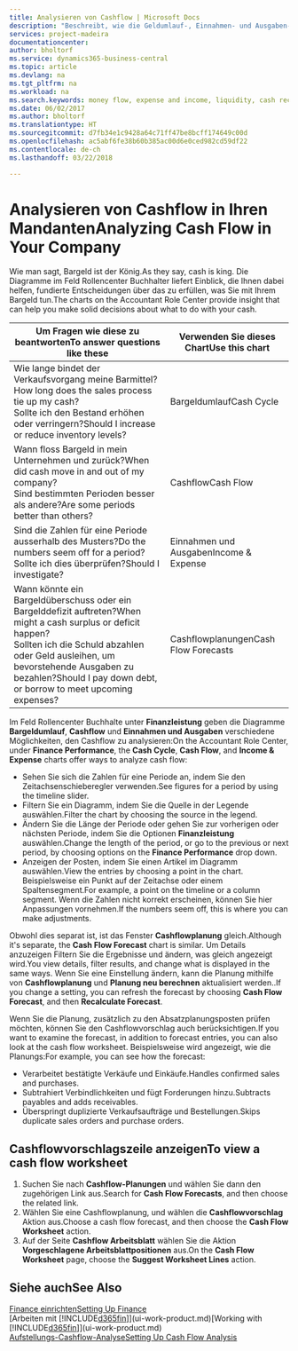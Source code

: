 ```yaml
---
title: Analysieren von Cashflow | Microsoft Docs
description: "Beschreibt, wie die Geldumlauf-, Einnahmen- und Ausgaben-, Cash Flow- und Cashflow-Prognosediagramme verwendet werden, um vergangene und künftige Bargeldbewegungen im Unternehmen zu analysieren."
services: project-madeira
documentationcenter: 
author: bholtorf
ms.service: dynamics365-business-central
ms.topic: article
ms.devlang: na
ms.tgt_pltfrm: na
ms.workload: na
ms.search.keywords: money flow, expense and income, liquidity, cash receipts minus cash payments, Cartera
ms.date: 06/02/2017
ms.author: bholtorf
ms.translationtype: HT
ms.sourcegitcommit: d7fb34e1c9428a64c71ff47be8bcff174649c00d
ms.openlocfilehash: ac5abf6fe38b60b385ac00d6e0ced982cd59df22
ms.contentlocale: de-ch
ms.lasthandoff: 03/22/2018

---
```

# <a name="analyzing-cash-flow-in-your-company"></a><span data-ttu-id="7bc79-103">Analysieren von Cashflow in Ihren Mandanten</span><span class="sxs-lookup"><span data-stu-id="7bc79-103">Analyzing Cash Flow in Your Company</span></span>
<span data-ttu-id="7bc79-104">Wie man sagt, Bargeld ist der König.</span><span class="sxs-lookup"><span data-stu-id="7bc79-104">As they say, cash is king.</span></span> <span data-ttu-id="7bc79-105">Die Diagramme im Feld Rollencenter Buchhalter liefert Einblick, die Ihnen dabei helfen, fundierte Entscheidungen über das zu erfüllen, was Sie mit Ihrem Bargeld tun.</span><span class="sxs-lookup"><span data-stu-id="7bc79-105">The charts on the Accountant Role Center provide insight that can help you make solid decisions about what to do with your cash.</span></span>  

| <span data-ttu-id="7bc79-106">Um Fragen wie diese zu beantworten</span><span class="sxs-lookup"><span data-stu-id="7bc79-106">To answer questions like these</span></span> | <span data-ttu-id="7bc79-107">Verwenden Sie dieses Chart</span><span class="sxs-lookup"><span data-stu-id="7bc79-107">Use this chart</span></span> |
| --- | --- |
| <span data-ttu-id="7bc79-108">Wie lange bindet der Verkaufsvorgang meine Barmittel?</span><span class="sxs-lookup"><span data-stu-id="7bc79-108">How long does the sales process tie up my cash?</span></span></br> <span data-ttu-id="7bc79-109">Sollte ich den Bestand erhöhen oder verringern?</span><span class="sxs-lookup"><span data-stu-id="7bc79-109">Should I increase or reduce inventory levels?</span></span> |<span data-ttu-id="7bc79-110">Bargeldumlauf</span><span class="sxs-lookup"><span data-stu-id="7bc79-110">Cash Cycle</span></span> |
| <span data-ttu-id="7bc79-111">Wann floss Bargeld in mein Unternehmen und zurück?</span><span class="sxs-lookup"><span data-stu-id="7bc79-111">When did cash move in and out of my company?</span></span></br> <span data-ttu-id="7bc79-112">Sind bestimmten Perioden besser als andere?</span><span class="sxs-lookup"><span data-stu-id="7bc79-112">Are some periods better than others?</span></span> |<span data-ttu-id="7bc79-113">Cashflow</span><span class="sxs-lookup"><span data-stu-id="7bc79-113">Cash Flow</span></span> |
| <span data-ttu-id="7bc79-114">Sind die Zahlen für eine Periode ausserhalb des Musters?</span><span class="sxs-lookup"><span data-stu-id="7bc79-114">Do the numbers seem off for a period?</span></span></br> <span data-ttu-id="7bc79-115">Sollte ich dies überprüfen?</span><span class="sxs-lookup"><span data-stu-id="7bc79-115">Should I investigate?</span></span> |<span data-ttu-id="7bc79-116">Einnahmen und Ausgaben</span><span class="sxs-lookup"><span data-stu-id="7bc79-116">Income & Expense</span></span> |
| <span data-ttu-id="7bc79-117">Wann könnte ein Bargeldüberschuss oder ein Bargelddefizit auftreten?</span><span class="sxs-lookup"><span data-stu-id="7bc79-117">When might a cash surplus or deficit happen?</span></span></br> <span data-ttu-id="7bc79-118">Sollten ich die Schuld abzahlen oder Geld ausleihen, um bevorstehende Ausgaben zu bezahlen?</span><span class="sxs-lookup"><span data-stu-id="7bc79-118">Should I pay down debt, or borrow to meet upcoming expenses?</span></span> |<span data-ttu-id="7bc79-119">Cashflowplanungen</span><span class="sxs-lookup"><span data-stu-id="7bc79-119">Cash Flow Forecasts</span></span> |

<span data-ttu-id="7bc79-120">Im Feld Rollencenter Buchhalte unter **Finanzleistung** geben die Diagramme **Bargeldumlauf**, **Cashflow** und **Einnahmen und Ausgaben** verschiedene Möglichkeiten, den Cashflow zu analysieren:</span><span class="sxs-lookup"><span data-stu-id="7bc79-120">On the Accountant Role Center, under **Finance Performance**, the **Cash Cycle**, **Cash Flow**, and **Income & Expense** charts offer ways to analyze cash flow:</span></span>  

* <span data-ttu-id="7bc79-121">Sehen Sie sich die Zahlen für eine Periode an, indem Sie den Zeitachsenschieberegler verwenden.</span><span class="sxs-lookup"><span data-stu-id="7bc79-121">See figures for a period by using the timeline slider.</span></span>  
* <span data-ttu-id="7bc79-122">Filtern Sie ein Diagramm, indem Sie die Quelle in der Legende auswählen.</span><span class="sxs-lookup"><span data-stu-id="7bc79-122">Filter the chart by choosing the source in the legend.</span></span>  
* <span data-ttu-id="7bc79-123">Ändern Sie die Länge der Periode oder gehen Sie zur vorherigen oder nächsten Periode, indem Sie die Optionen  **Finanzleistung** auswählen.</span><span class="sxs-lookup"><span data-stu-id="7bc79-123">Change the length of the period, or go to the previous or next period, by choosing options on the **Finance Performance** drop down.</span></span>  
* <span data-ttu-id="7bc79-124">Anzeigen der Posten, indem Sie einen Artikel im Diagramm auswählen.</span><span class="sxs-lookup"><span data-stu-id="7bc79-124">View the entries by choosing a point in the chart.</span></span> <span data-ttu-id="7bc79-125">Beispielsweise ein Punkt auf der Zeitachse oder einem Spaltensegment.</span><span class="sxs-lookup"><span data-stu-id="7bc79-125">For example, a point on the timeline or a column segment.</span></span> <span data-ttu-id="7bc79-126">Wenn die Zahlen nicht korrekt erscheinen, können Sie hier Anpassungen vornehmen.</span><span class="sxs-lookup"><span data-stu-id="7bc79-126">If the numbers seem off, this is where you can make adjustments.</span></span>  

<span data-ttu-id="7bc79-127">Obwohl dies separat ist, ist das Fenster **Cashflowplanung** gleich.</span><span class="sxs-lookup"><span data-stu-id="7bc79-127">Although it's separate, the **Cash Flow Forecast** chart is similar.</span></span> <span data-ttu-id="7bc79-128">Um Details anzuzeigen Filtern Sie die Ergebnisse und ändern, was gleich angezeigt wird.</span><span class="sxs-lookup"><span data-stu-id="7bc79-128">You view details, filter results, and change what is displayed in the same ways.</span></span> <span data-ttu-id="7bc79-129">Wenn Sie eine Einstellung ändern, kann die Planung mithilfe von **Cashflowplanung** und **Planung neu berechnen** aktualisiert werden..</span><span class="sxs-lookup"><span data-stu-id="7bc79-129">If you change a setting, you can refresh the forecast by choosing **Cash Flow Forecast**, and then **Recalculate Forecast**.</span></span>

<span data-ttu-id="7bc79-130">Wenn Sie die Planung, zusätzlich zu den Absatzplanungsposten prüfen möchten, können Sie den Cashflowvorschlag auch berücksichtigen.</span><span class="sxs-lookup"><span data-stu-id="7bc79-130">If you want to examine the forecast, in addition to forecast entries, you can also look at the cash flow worksheet.</span></span> <span data-ttu-id="7bc79-131">Beispielsweise wird angezeigt, wie die Planungs:</span><span class="sxs-lookup"><span data-stu-id="7bc79-131">For example, you can see how the forecast:</span></span>

* <span data-ttu-id="7bc79-132">Verarbeitet bestätigte Verkäufe und Einkäufe.</span><span class="sxs-lookup"><span data-stu-id="7bc79-132">Handles confirmed sales and purchases.</span></span>  
* <span data-ttu-id="7bc79-133">Subtrahiert Verbindlichkeiten und fügt Forderungen hinzu.</span><span class="sxs-lookup"><span data-stu-id="7bc79-133">Subtracts payables and adds receivables.</span></span>  
* <span data-ttu-id="7bc79-134">Überspringt duplizierte Verkaufsaufträge und Bestellungen.</span><span class="sxs-lookup"><span data-stu-id="7bc79-134">Skips duplicate sales orders and purchase orders.</span></span>  

## <a name="to-view-a-cash-flow-worksheet"></a><span data-ttu-id="7bc79-135">Cashflowvorschlagszeile anzeigen</span><span class="sxs-lookup"><span data-stu-id="7bc79-135">To view a cash flow worksheet</span></span>
1. <span data-ttu-id="7bc79-136">Suchen Sie nach **Cashflow-Planungen** und wählen Sie dann den zugehörigen Link aus.</span><span class="sxs-lookup"><span data-stu-id="7bc79-136">Search for **Cash Flow Forecasts**, and then choose the related link.</span></span>  
2. <span data-ttu-id="7bc79-137">Wählen Sie eine Cashflowplanung, und wählen die **Cashflowvorschlag** Aktion aus.</span><span class="sxs-lookup"><span data-stu-id="7bc79-137">Choose a cash flow forecast, and then choose the **Cash Flow Worksheet** action.</span></span>  
3. <span data-ttu-id="7bc79-138">Auf der Seite **Cashflow Arbeitsblatt** wählen Sie die Aktion **Vorgeschlagene Arbeitsblattpositionen** aus.</span><span class="sxs-lookup"><span data-stu-id="7bc79-138">On the **Cash Flow Worksheet** page, choose the **Suggest Worksheet Lines** action.</span></span>  

## <a name="see-also"></a><span data-ttu-id="7bc79-139">Siehe auch</span><span class="sxs-lookup"><span data-stu-id="7bc79-139">See Also</span></span>
[<span data-ttu-id="7bc79-140">Finance einrichten</span><span class="sxs-lookup"><span data-stu-id="7bc79-140">Setting Up Finance</span></span>](finance-setup-finance.md)  
<span data-ttu-id="7bc79-141">[Arbeiten mit [!INCLUDE[d365fin](includes/d365fin_md.md)]](ui-work-product.md)</span><span class="sxs-lookup"><span data-stu-id="7bc79-141">[Working with [!INCLUDE[d365fin](includes/d365fin_md.md)]](ui-work-product.md)</span></span>  
[<span data-ttu-id="7bc79-142">Aufstellungs-Cashflow-Analyse</span><span class="sxs-lookup"><span data-stu-id="7bc79-142">Setting Up Cash Flow Analysis</span></span>](finance-setup-cash-flow-analyses.md)  

